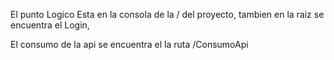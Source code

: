 El punto Logico Esta en la consola de la / del proyecto, tambien en la raiz se encuentra el Login,

El consumo de la api se encuentra el la ruta /ConsumoApi 
